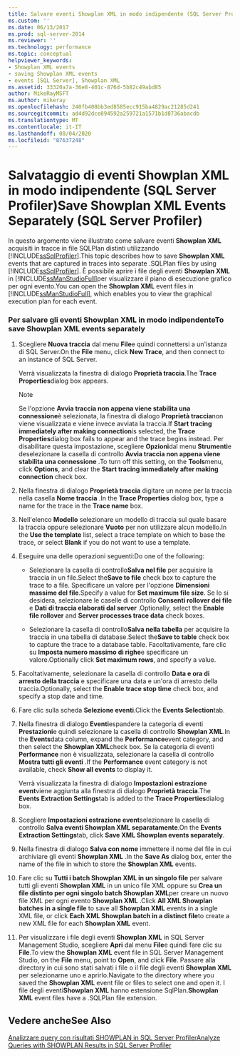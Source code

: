 ```yaml
---
title: Salvare eventi Showplan XML in modo indipendente (SQL Server Profiler) | Microsoft Docs
ms.custom: ''
ms.date: 06/13/2017
ms.prod: sql-server-2014
ms.reviewer: ''
ms.technology: performance
ms.topic: conceptual
helpviewer_keywords:
- Showplan XML events
- saving Showplan XML events
- events [SQL Server], Showplan XML
ms.assetid: 33320a7a-36e8-401c-876d-5b82c49abd85
author: MikeRayMSFT
ms.author: mikeray
ms.openlocfilehash: 240fb408bb3ed8585ecc915ba4829ac21285d241
ms.sourcegitcommit: ad4d92dce894592a259721a1571b1d8736abacdb
ms.translationtype: MT
ms.contentlocale: it-IT
ms.lasthandoff: 08/04/2020
ms.locfileid: "87637248"
---
```

# <a name="save-showplan-xml-events-separately-sql-server-profiler"></a><span data-ttu-id="fe3f7-102">Salvataggio di eventi Showplan XML in modo indipendente (SQL Server Profiler)</span><span class="sxs-lookup"><span data-stu-id="fe3f7-102">Save Showplan XML Events Separately (SQL Server Profiler)</span></span>
  <span data-ttu-id="fe3f7-103">In questo argomento viene illustrato come salvare eventi **Showplan XML** acquisiti in tracce in file SQLPlan distinti utilizzando [!INCLUDE[ssSqlProfiler](../../includes/sssqlprofiler-md.md)].</span><span class="sxs-lookup"><span data-stu-id="fe3f7-103">This topic describes how to save **Showplan XML** events that are captured in traces into separate .SQLPlan files by using [!INCLUDE[ssSqlProfiler](../../includes/sssqlprofiler-md.md)].</span></span> <span data-ttu-id="fe3f7-104">È possibile aprire i file degli eventi **Showplan XML** in [!INCLUDE[ssManStudioFull](../../includes/ssmanstudiofull-md.md)]per visualizzare il piano di esecuzione grafico per ogni evento.</span><span class="sxs-lookup"><span data-stu-id="fe3f7-104">You can open the **Showplan XML** event files in [!INCLUDE[ssManStudioFull](../../includes/ssmanstudiofull-md.md)], which enables you to view the graphical execution plan for each event.</span></span>  
  
### <a name="to-save-showplan-xml-events-separately"></a><span data-ttu-id="fe3f7-105">Per salvare gli eventi Showplan XML in modo indipendente</span><span class="sxs-lookup"><span data-stu-id="fe3f7-105">To save Showplan XML events separately</span></span>  
  
1.  <span data-ttu-id="fe3f7-106">Scegliere **Nuova traccia** dal menu **File**e quindi connettersi a un'istanza di SQL Server.</span><span class="sxs-lookup"><span data-stu-id="fe3f7-106">On the **File** menu, click **New Trace**, and then connect to an instance of SQL Server.</span></span>  
  
     <span data-ttu-id="fe3f7-107">Verrà visualizzata la finestra di dialogo **Proprietà traccia**.</span><span class="sxs-lookup"><span data-stu-id="fe3f7-107">The **Trace Properties**dialog box appears.</span></span>  
  
    > [!NOTE]  
    >  <span data-ttu-id="fe3f7-108">Se l'opzione **Avvia traccia non appena viene stabilita una connessione**è selezionata, la finestra di dialogo **Proprietà traccia**non viene visualizzata e viene invece avviata la traccia.</span><span class="sxs-lookup"><span data-stu-id="fe3f7-108">If **Start tracing immediately after making connection**is selected, the **Trace Properties**dialog box fails to appear and the trace begins instead.</span></span> <span data-ttu-id="fe3f7-109">Per disabilitare questa impostazione, scegliere **Opzioni**dal menu **Strumenti**e deselezionare la casella di controllo **Avvia traccia non appena viene stabilita una connessione** .</span><span class="sxs-lookup"><span data-stu-id="fe3f7-109">To turn off this setting, on the **Tools**menu, click **Options**, and clear the **Start tracing immediately after making connection** check box.</span></span>  
  
2.  <span data-ttu-id="fe3f7-110">Nella finestra di dialogo **Proprietà traccia** digitare un nome per la traccia nella casella **Nome traccia** .</span><span class="sxs-lookup"><span data-stu-id="fe3f7-110">In the **Trace Properties** dialog box, type a name for the trace in the **Trace name** box.</span></span>  
  
3.  <span data-ttu-id="fe3f7-111">Nell'elenco **Modello** selezionare un modello di traccia sul quale basare la traccia oppure selezionare **Vuoto** per non utilizzare alcun modello.</span><span class="sxs-lookup"><span data-stu-id="fe3f7-111">In the **Use the template** list, select a trace template on which to base the trace, or select **Blank** if you do not want to use a template.</span></span>  
  
4.  <span data-ttu-id="fe3f7-112">Eseguire una delle operazioni seguenti:</span><span class="sxs-lookup"><span data-stu-id="fe3f7-112">Do one of the following:</span></span>  
  
    -   <span data-ttu-id="fe3f7-113">Selezionare la casella di controllo**Salva nel file** per acquisire la traccia in un file.</span><span class="sxs-lookup"><span data-stu-id="fe3f7-113">Select the**Save to file** check box to capture the trace to a file.</span></span> <span data-ttu-id="fe3f7-114">Specificare un valore per l'opzione **Dimensioni massime del file**.</span><span class="sxs-lookup"><span data-stu-id="fe3f7-114">Specify a value for **Set maximum file size**.</span></span> <span data-ttu-id="fe3f7-115">Se lo si desidera, selezionare le caselle di controllo **Consenti rollover dei file** e **Dati di traccia elaborati dal server** .</span><span class="sxs-lookup"><span data-stu-id="fe3f7-115">Optionally, select the **Enable file rollover** and **Server processes trace data** check boxes.</span></span>  
  
    -   <span data-ttu-id="fe3f7-116">Selezionare la casella di controllo**Salva nella tabella** per acquisire la traccia in una tabella di database.</span><span class="sxs-lookup"><span data-stu-id="fe3f7-116">Select the**Save to table** check box to capture the trace to a database table.</span></span> <span data-ttu-id="fe3f7-117">Facoltativamente, fare clic su **Imposta numero massimo di righe**e specificare un valore.</span><span class="sxs-lookup"><span data-stu-id="fe3f7-117">Optionally click **Set maximum rows**, and specify a value.</span></span>  
  
5.  <span data-ttu-id="fe3f7-118">Facoltativamente, selezionare la casella di controllo **Data e ora di arresto della traccia** e specificare una data e un'ora di arresto della traccia.</span><span class="sxs-lookup"><span data-stu-id="fe3f7-118">Optionally, select the **Enable trace stop time** check box, and specify a stop date and time.</span></span>  
  
6.  <span data-ttu-id="fe3f7-119">Fare clic sulla scheda **Selezione eventi**.</span><span class="sxs-lookup"><span data-stu-id="fe3f7-119">Click the **Events Selection**tab.</span></span>  
  
7.  <span data-ttu-id="fe3f7-120">Nella finestra di dialogo **Eventi**espandere la categoria di eventi **Prestazioni**e quindi selezionare la casella di controllo **Showplan XML**.</span><span class="sxs-lookup"><span data-stu-id="fe3f7-120">In the **Events**data column, expand the **Performance**event category, and then select the **Showplan XML**check box.</span></span> <span data-ttu-id="fe3f7-121">Se la categoria di eventi **Performance** non è visualizzata, selezionare la casella di controllo **Mostra tutti gli eventi** .</span><span class="sxs-lookup"><span data-stu-id="fe3f7-121">If the **Performance** event category is not available, check **Show all events** to display it.</span></span>  
  
     <span data-ttu-id="fe3f7-122">Verrà visualizzata la finestra di dialogo **Impostazioni estrazione event**viene aggiunta alla finestra di dialogo **Proprietà traccia**.</span><span class="sxs-lookup"><span data-stu-id="fe3f7-122">The **Events Extraction Settings**tab is added to the **Trace Properties**dialog box.</span></span>  
  
8.  <span data-ttu-id="fe3f7-123">Scegliere **Impostazioni estrazione event**selezionare la casella di controllo **Salva eventi Showplan XML separatamente**.</span><span class="sxs-lookup"><span data-stu-id="fe3f7-123">On the **Events Extraction Settings**tab, click **Save XML Showplan events separately**.</span></span>  
  
9. <span data-ttu-id="fe3f7-124">Nella finestra di dialogo **Salva con nome** immettere il nome del file in cui archiviare gli eventi **Showplan XML** .</span><span class="sxs-lookup"><span data-stu-id="fe3f7-124">In the **Save As** dialog box, enter the name of the file in which to store the **Showplan XML** events.</span></span>  
  
10. <span data-ttu-id="fe3f7-125">Fare clic su **Tutti i batch Showplan XML in un singolo file** per salvare tutti gli eventi **Showplan XML** in un unico file XML oppure su **Crea un file distinto per ogni singolo batch Showplan XML**per creare un nuovo file XML per ogni evento **Showplan XML** .</span><span class="sxs-lookup"><span data-stu-id="fe3f7-125">Click **All XML Showplan batches in a single file** to save all **Showplan XML** events in a single XML file, or click **Each XML Showplan batch in a distinct file**to create a new XML file for each **Showplan XML** event.</span></span>  
  
11. <span data-ttu-id="fe3f7-126">Per visualizzare i file degli eventi **Showplan XML** in SQL Server Management Studio, scegliere **Apri** dal menu **File**e quindi fare clic su **File**.</span><span class="sxs-lookup"><span data-stu-id="fe3f7-126">To view the **Showplan XML** event file in SQL Server Management Studio, on the **File** menu, point to **Open**, and click **File**.</span></span> <span data-ttu-id="fe3f7-127">Passare alla directory in cui sono stati salvati i file o il file degli eventi **Showplan XML** per selezionarne uno e aprirlo.</span><span class="sxs-lookup"><span data-stu-id="fe3f7-127">Navigate to the directory where you saved the **Showplan XML** event file or files to select one and open it.</span></span> <span data-ttu-id="fe3f7-128">I file degli eventi**Showplan XML** hanno estensione SqlPlan.</span><span class="sxs-lookup"><span data-stu-id="fe3f7-128">**Showplan XML** event files have a .SQLPlan file extension.</span></span>  
  
## <a name="see-also"></a><span data-ttu-id="fe3f7-129">Vedere anche</span><span class="sxs-lookup"><span data-stu-id="fe3f7-129">See Also</span></span>  
 [<span data-ttu-id="fe3f7-130">Analizzare query con risultati SHOWPLAN in SQL Server Profiler</span><span class="sxs-lookup"><span data-stu-id="fe3f7-130">Analyze Queries with SHOWPLAN Results in SQL Server Profiler</span></span>](../../tools/sql-server-profiler/analyze-queries-with-showplan-results-in-sql-server-profiler.md)  
  
  
